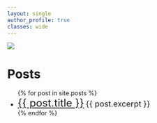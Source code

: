 ```yaml
---
layout: single
author_profile: true 
classes: wide
---
```

<img src="set.jpg?raw=true"/>

# Posts

 <ul>
  {% for post in site.posts %}
    <li>
      <font size="5"><a href="{{ post.url }}">{{ post.title }}</a></font>
      <font size="4">{{ post.excerpt }}</font>
    </li>
  {% endfor %}
</ul>
